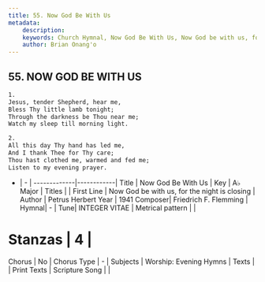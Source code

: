```yaml
---
title: 55. Now God Be With Us
metadata:
    description: 
    keywords: Church Hymnal, Now God Be With Us, Now God be with us, for the night is closing, 
    author: Brian Onang'o
---
```



## 55. NOW GOD BE WITH US

```txt
1.
Jesus, tender Shepherd, hear me,
Bless Thy little lamb tonight;
Through the darkness be Thou near me;
Watch my sleep till morning light.

2.
All this day Thy hand has led me,
And I thank Thee for Thy care;
Thou hast clothed me, warmed and fed me;
Listen to my evening prayer.
```

- |   -  |
-------------|------------|
Title | Now God Be With Us |
Key | A♭ Major |
Titles |  |
First Line | Now God be with us, for the night is closing |
Author | Petrus Herbert
Year | 1941
Composer| Friedrich F. Flemming |
Hymnal|  - |
Tune| INTEGER VITAE |
Metrical pattern | |
# Stanzas | 4 |
Chorus | No |
Chorus Type | - |
Subjects | Worship: Evening Hymns |
Texts |  |
Print Texts | 
Scripture Song |  |
  
